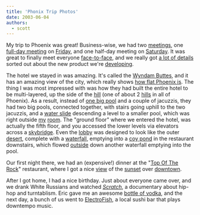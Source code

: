 ```yaml
---
title: 'Phonix Trip Photos'
date: 2003-06-04
authors:
  - scott
---
```


My trip to Phoenix was great! Business-wise, we had two [meetings](/images/phoenix/kent-lynn-brian.jpg), one [full-day meeting](/images/phoenix/meeting02.jpg) on [Friday](/images/phoenix/meeting03.jpg), and one half-day meeting on [Saturday](/images/phoenix/meeting05.jpg). It was great to finally meet everyone [face-to-face](/images/phoenix/dave-mogenns.jpg), and we really got [a lot of details](/images/phoenix/myview.jpg) sorted out about the new product we're [developing](/images/phoenix/peptalk.jpg).

The hotel we stayed in was amazing. It's called the [Wyndam Buttes](/images/phoenix/skylight.jpg), and it has an amazing view of the city, which really shows [how flat Phoenix is](/images/phoenix/panorama.jpg). The thing I was most impressed with was how they had built the entire hotel to be multi-layered, up the side of the [hill](/images/phoenix/mountain.jpg) (one of about 2 [hills](/images/phoenix/hill.jpg) in all of Phoenix). As a result, instead of [one big pool](/images/phoenix/pool.jpg) and a couple of jacuzzis, they had two big pools, connected together, with stairs going uphill to the two jacuzzis, and a [water slide](/images/phoenix/waterslide.jpg) descending a level to a smaller pool, which was right outside [my](/images/phoenix/room01.jpg) [room](/images/phoenix/room02.jpg). The "ground floor" where we entered the hotel, was actually the fifth floor, and you accessed the lower levels via elevators across a [skybridge](/images/phoenix/skybridge.jpg). Even the [lobby](/images/phoenix/lobby.jpg) was designed to look like the outer [desert](/images/phoenix/cactus.jpg), complete with a [waterfall](/images/phoenix/waterfall.jpg), emptying into a [coy pond](/images/phoenix/waterfallcoy.jpg) in the restaurant downstairs, which flowed [outside](/images/phoenix/poolfall.jpg) down another waterfall emptying into the pool.

Our first night there, we had an (expensive!) dinner at the "[Top Of The Rock](/images/phoenix/topofrock.jpg)" restaurant, where I got a nice [view](/images/phoenix/topofrockview.jpg) of the [sunset](/images/phoenix/sunset01.jpg) over [downtown](/images/phoenix/sunset02.jpg).

After I got home, I had a nice birthday. Just about everyone came over, and we drank White Russians and watched _[Scratch](http://us.imdb.com/Title?0143861)_, a documentary about hip-hop and turntablism. Eric gave me an awesome [bottle of vodka](http://www.redarmyvodka.com/home.htm), and the next day, a bunch of us went to [ElectroFish](http://www.dailypdx.com/bar/bar.02.07.03.shtml), a local sushi bar that plays downtempo music.
